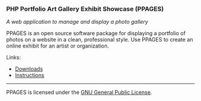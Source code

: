 ### PHP Portfolio Art Gallery Exhibit Showcase (PPAGES)

*A web application to manage and display a photo gallery*

PPAGES is an open source software package for displaying a portfolio of photos on a website in a clean, professional style.  Use PPAGES to create an online exhibit for an artist or organization.

Links:
* [Downloads](https://github.com/center-key/ppages/tree/master/releases)
* [Instructions](http://centerkey.com/ppages/)

----
PPAGES is licensed under the [GNU General Public License](http://www.gnu.org/licenses/gpl.html).
